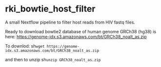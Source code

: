 # rki_bowtie_host_filter
A small Nextflow pipeline to filter host reads from HIV fastq files.

Ready to download bowtie2 database of human genome GRCh38 (hg38) is here: https://genome-idx.s3.amazonaws.com/bt/GRCh38_noalt_as.zip

To downlod:
sh```wget https://genome-idx.s3.amazonaws.com/bt/GRCh38_noalt_as.zip```

and then to unzip
sh```unzip GRCh38_noalt_as.zip```



